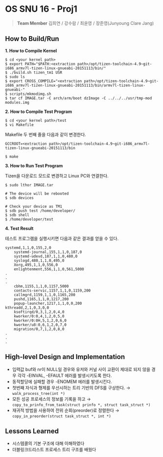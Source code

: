 # OS SNU 16 - Proj1
> <b>Team Member</b> 김희연 / 강수람 / 최윤영 / 장준영(Junyoung Clare Jang)

## How to Build/Run

<b>1. How to Compile Kernel</b>

```
$ cd <your kernel path>
$ export PATH="$PATH:<extraction path>/opt/tizen-toolchain-4.9~git-i686_armv7l-tizen-linux-gnueabi-20151113/bin/"
$ ./build.sh tizen_tm1 USR
$ sudo ls
$ export CROSS_COMPILE="<extraction path>/opt/tizen-toolchain-4.9~git-i686_armv7l-tizen-linux-gnueabi-20151113/bin/armv7l-tizen-linux-gnueabi-"
$ scripts/mkmodimg.sh
$ tar cf IMAGE.tar -C arch/arm/boot dzImage -C ../../../usr/tmp-mod modules.img
```


<b>2. How to Compile Test Program</b>

```
$ cd <your kernel path>/test
$ vi Makefile
```

Makefile 두 번째 줄을 다음과 같이 변경한다.

```
GCCROOT=<extraction path>/opt/tizen-toolchain-4.9~git-i686_armv7l-tizen-linux-gnueabi-20151113/bin
```
```
$ make
```


<b>3. How to Run Test Program</b>

Tizen을 다운로드 모드로 변경하고 Linux PC와 연결한다.

```
$ sudo lthor IMAGE.tar

# The device will be rebooted
$ sdb devices

# Check your device as TM1
$ sdb push test /home/developer/
$ sdb shell
$ /home/developer/test
```


<b>4. Test Result</b>

테스트 프로그램을 실행시키면 다음과 같은 결과를 얻을 수 있다.

```
systemd,1,1,0,155,2,0
	systemd-journal,155,1,1,0,187,0
	systemd-udevd,187,1,1,0,480,0
	syslogd,480,1,1,0,495,0
	Xorg,495,1,1,0,556,0
	enlightenment,556,1,1,0,561,5000
.
.
.
	cbhm,1155,1,1,0,1157,5000
	contacts-servic,1157,1,1,0,1159,200
	callmgrd,1159,1,1,0,1165,200
	pushd,1165,1,1,0,1217,200
	popup-launcher,1217,1,1,0,0,200
kthreadd,2,1,0,3,0,0
	ksoftirqd/0,3,1,2,0,4,0
	kworker/0:0,4,1,2,0,5,0
	kworker/0:0H,5,1,2,0,6,0
	kworker/u8:0,6,1,2,0,7,0
	migration/0,7,1,2,0,8,0
.
.
.
```


## High-level Design and Implementation

- 입력값 buf와 nr이 NULL일 경우와 유저와 커널 사이 교환이 제대로 되지 않을 경우 각각 -EINVAL, -EFAULT 에러를 발생시키도록 한다.
- 동적할당에 실패할 경우 -ENOMEM 에러를 발생시킨다.
- 첫번째 자식과 형제를 우선시하는 트리 기반의 DFS를 구상한다. → `walk_process_tree(int *)`
- 모든 성공 프로세스의 정보를 기록을 하고 → `copy_to_prinfo_from_task(struct prinfo *, struct task_struct *)`
- 재귀적 방법을 사용하여 전위 순회(preorder)로 정렬한다 → `copy_in_preorder(struct task_struct *, int *)`


## Lessons Learned
- 시스템콜의 기본 구조에 대해 이해하였다
- 더블링크드리스트 프로세스 트리 구조를 배웠다


